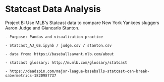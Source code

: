 # Statcast Data Analysis
Project B: Use MLB's Statcast data to compare New York Yankees sluggers Aaron Judge and Giancarlo Stanton. 
    
    - Purpose: Pandas and visualization practice 
    
    - Statcast_AJ_GS.ipynb / judge.csv / stanton.csv 
    
    - data from: https://baseballsavant.mlb.com/about 
    
    - statcast glossary: http://m.mlb.com/glossary/statcast 
    
    - https://deadspin.com/major-league-baseballs-statcast-can-break-sabermetrics-1820987737

